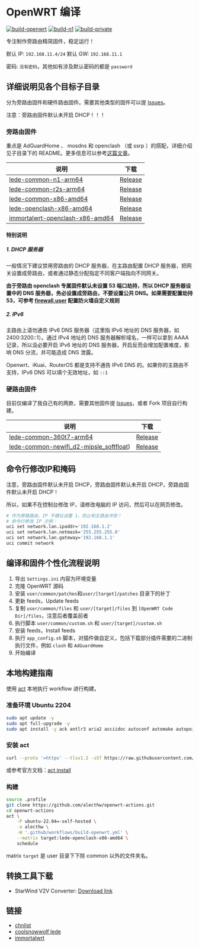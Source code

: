# OpenWRT 编译

[![build-openwrt](https://github.com/alecthw/openwrt-actions/actions/workflows/build-openwrt.yml/badge.svg)](https://github.com/alecthw/openwrt-actions/actions/workflows/build-openwrt.yml)
[![build-n1](https://github.com/alecthw/openwrt-actions/actions/workflows/build-n1.yml/badge.svg)](https://github.com/alecthw/openwrt-actions/actions/workflows/build-n1.yml)
[![build-private](https://github.com/alecthw/openwrt-actions/actions/workflows/build-private.yml/badge.svg)](https://github.com/alecthw/openwrt-actions/actions/workflows/build-private.yml)


专注制作旁路由精简固件，稳定运行！

默认 IP: `192.168.11.4/24`
默认 GW: `192.168.11.1`

密码: `没有密码`，其他如有涉及默认密码的都是 `password`

## 详细说明见各个目标子目录

分为旁路由固件和硬件路由固件。需要其他类型的固件可以提 [Issues](https://github.com/alecthw/openwrt-actions/issues)。

注意：旁路由固件默认未开启 DHCP！！！

### 旁路由固件

重点是 AdGuardHome 、 mosdns 和 openclash （或 ssrp ）的搭配，详细介绍见子目录下的 README。更多信息可以参考[这篇文章](https://alecthw.github.io/p/2023/11/fuck-gfw/)。

| 说明 | 下载 |
|---|---|
| [lede-common-n1-arm64](user/lede-common-n1-arm64/README.md) | [Release](https://github.com/alecthw/openwrt-actions/releases/tag/lede-common-n1-arm64) |
| [lede-common-r2s-arm64](user/lede-common-r2s-arm64/README.md) | [Release](https://github.com/alecthw/openwrt-actions/releases/tag/lede-common-r2s-arm64) |
| [lede-common-x86-amd64](user/lede-common-x86-amd64/README.md) | [Release](https://github.com/alecthw/openwrt-actions/releases/tag/lede-common-x86-amd64) |
| [lede-openclash-x86-amd64](user/lede-openclash-x86-amd64/README.md) | [Release](https://github.com/alecthw/openwrt-actions/releases/tag/lede-openclash-x86-amd64) |
| [immortalwrt-openclash-x86-amd64](user/immortalwrt-openclash-x86-amd64/README.md) | [Release](https://github.com/alecthw/openwrt-actions/releases/tag/immortalwrt-openclash-x86-amd64) |

#### 特别说明

##### 1. DHCP 服务器

一般情况下建议禁用旁路由的 DHCP 服务器，在主路由配置 DHCP 服务器，把网关设置成旁路由，或者通过静态分配指定不同客户端指向不同网关。

**由于旁路由 openclash 专属固件默认未设置 53 端口劫持，所以 DHCP 服务器设置中的 DNS 服务器，务必设置成旁路由，不要设置公共 DNS。如果需要配置劫持 53，可参考 [firewall.user](user/common/files/etc/firewall.user) 配置防火墙自定义规则**

##### 2. IPv6

主路由上请勿通告 IPv6 DNS 服务器（这里指 IPv6 地址的 DNS 服务器，如 2400:3200::1）。通过 IPv4 地址的 DNS 服务器解析域名，一样可以拿到 AAAA 记录，所以没必要开启 IPv6 地址的 DNS 服务器，开启反而会增加配置难度，影响 DNS 分流，并可能造成 DNS 泄露。

Openwrt、iKuai、RouterOS 都是支持不通告 IPv6 DNS 的。如果你的主路由不支持，IPv6 DNS 可以填个无效地址，如 `::1`

### 硬路由固件

目前仅编译了我自己有的两款，需要其他固件提 [Issues](https://github.com/alecthw/openwrt-actions/issues)，或者 Fork 项目自行构建。

| 说明 | 下载 |
|---|---|
| [lede-common-360t7-arm64](user/lede-common-360t7-arm64/README.md) | [Release](https://github.com/alecthw/openwrt-actions/releases/tag/lede-common-360t7-arm64) |
| [lede-common-newifi_d2-mipsle_softfloat](user/lede-common-newifi_d2-mipsle_softfloat/README.md)) | [Release](https://github.com/alecthw/openwrt-actions/releases/tag/lede-common-newifi_d2-mipsle_softfloat) |

## 命令行修改IP和掩码

注意，旁路由固件默认未开启 DHCP，旁路由固件默认未开启 DHCP，旁路由固件默认未开启 DHCP！

所以，如果不在控制台修改 IP，请修改电脑的 IP 访问，然后可以在网页修改。

```bash
# 作为旁路路由，IP 不建议设置 1，防止和主路由冲突！
# 命令行修改 IP 示例：
uci set network.lan.ipaddr='192.168.1.2'
uci set network.lan.netmask='255.255.255.0'
uci set network.lan.gateway='192.168.1.1'
uci commit network
```

## 编译和固件个性化流程说明

1. 导出 `Settings.ini` 内容为环境变量
2. 克隆 OpenWRT 源码
3. 安装 `user/common/patches`和`user/[target]/patches` 目录下的补丁
4. 更新 feeds，Update feeds
5. 复制 `user/common/files` 和 `user/[target]/files` 到 `[OpenWRT Code Dir]/files`，注意后者覆盖前者
6. 执行脚本 `user/common/custom.sh` 和 `user/[target]/custom.sh`
7. 安装 feeds，Install feeds
8. 执行 `app_config.sh` 脚本，对插件做自定义，包括下载部分插件需要的二进制执行文件，例如 `clash` 和 `AdGuardHome`
9. 开始编译

## 本地构建指南

使用 [act](https://nektosact.com/) 本地执行 workflow 进行构建。

### 准备环境 Ubuntu 2204

```bash
sudo apt update -y
sudo apt full-upgrade -y
sudo apt install -y ack antlr3 aria2 asciidoc autoconf automake autopoint binutils bison build-essential bzip2 ccache cmake cpio curl device-tree-compiler fastjar flex gawk gettext gcc-multilib g++-multilib git gperf haveged help2man intltool libc6-dev-i386 libelf-dev libglib2.0-dev libgmp3-dev libltdl-dev libmpc-dev libmpfr-dev libncurses5-dev libncursesw5-dev libreadline-dev libssl-dev libtool lrzsz mkisofs msmtp nano ninja-build p7zip p7zip-full patch pkgconf python2.7 python3 python3-pip python3-pyelftools libpython3-dev qemu-utils rsync scons squashfs-tools subversion swig texinfo uglifyjs upx-ucl unzip vim wget xmlto xxd zlib1g-dev
```

### 安装 act

```bash
curl --proto '=https' --tlsv1.2 -sSf https://raw.githubusercontent.com/nektos/act/master/install.sh | sudo bash
```

或参考官方文档：[act install](https://nektosact.com/installation/index.html)

### 构建

```bash
source .profile
git clone https://github.com/alecthw/openwrt-actions.git
cd openwrt-actions
act \
    -P ubuntu-22.04=-self-hosted \
    -a alecthw \
    -W '.github/workflows/build-openwrt.yml' \
    --matrix target:lede-openclash-x86-amd64 \
    schedule
```

matrix `target` 是 user 目录下下除 common 以外的文件夹名。

## 转换工具下载

- StarWind V2V Converter: [Download link](https://www.starwindsoftware.com/tmplink/starwindconverter.exe)

## 链接

- [chnlist](https://github.com/alecthw/chnlist)
- [coolsnowwolf lede](https://github.com/coolsnowwolf/lede)
- [immortalwrt](https://github.com/immortalwrt/immortalwrt)

